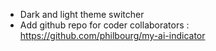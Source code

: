 - Dark and light theme switcher
- Add github repo for coder collaborators : https://github.com/philbourg/my-ai-indicator
